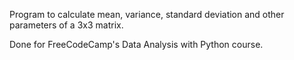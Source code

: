 Program to calculate mean, variance, standard deviation and other parameters of a 3x3 matrix.

Done for FreeCodeCamp's Data Analysis with Python course.
